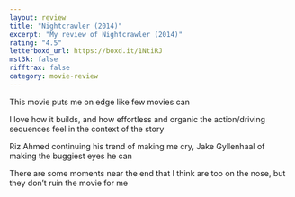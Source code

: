 ```yaml
---
layout: review
title: "Nightcrawler (2014)"
excerpt: "My review of Nightcrawler (2014)"
rating: "4.5"
letterboxd_url: https://boxd.it/1NtiRJ
mst3k: false
rifftrax: false
category: movie-review
---
```


This movie puts me on edge like few movies can

I love how it builds, and how effortless and organic the action/driving sequences feel in the context of the story

Riz Ahmed continuing his trend of making me cry, Jake Gyllenhaal of making the buggiest eyes he can

There are some moments near the end that I think are too on the nose, but they don’t ruin the movie for me
